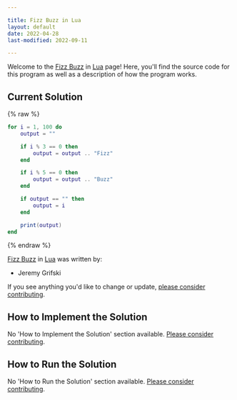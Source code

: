 ```yaml
---

title: Fizz Buzz in Lua
layout: default
date: 2022-04-28
last-modified: 2022-09-11

---
```


Welcome to the [Fizz Buzz](https://sampleprograms.io/projects/fizz-buzz) in [Lua](https://sampleprograms.io/languages/lua) page! Here, you'll find the source code for this program as well as a description of how the program works.

## Current Solution

{% raw %}

```lua
for i = 1, 100 do
    output = ""

    if i % 3 == 0 then
        output = output .. "Fizz"
    end

    if i % 5 == 0 then
        output = output .. "Buzz"
    end

    if output == "" then
        output = i
    end

    print(output)
end
```

{% endraw %}

[Fizz Buzz](https://sampleprograms.io/projects/fizz-buzz) in [Lua](https://sampleprograms.io/languages/lua) was written by:

- Jeremy Grifski

If you see anything you'd like to change or update, [please consider contributing](https://github.com/TheRenegadeCoder/sample-programs).

## How to Implement the Solution

No 'How to Implement the Solution' section available. [Please consider contributing](https://github.com/TheRenegadeCoder/sample-programs-website).

## How to Run the Solution

No 'How to Run the Solution' section available. [Please consider contributing](https://github.com/TheRenegadeCoder/sample-programs-website).